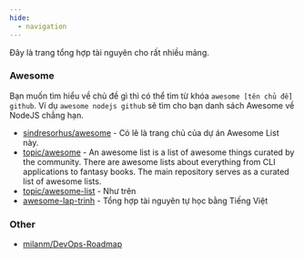 ```yaml
---
hide:
  - navigation
---
```


Đây là trang tổng hợp tài nguyên cho rất nhiều mảng.

### Awesome
Bạn muốn tìm hiểu về chủ đề gì thì có thể tìm từ khóa `awesome [tên chủ đề] github`. Ví dụ `awesome nodejs github` sẽ tìm cho bạn danh sách Awesome về NodeJS chẳng hạn.

- [sindresorhus/awesome](https://github.com/sindresorhus/awesome) - Có lẽ là trang chủ của dự án Awesome List này. 
- [topic/awesome](https://github.com/topics/awesome) - An awesome list is a list of awesome things curated by the community. There are awesome lists about everything from CLI applications to fantasy books. The main repository serves as a curated list of awesome lists.
- [topic/awesome-list](https://github.com/topics/awesome-list) - Như trên
- [awesome-lap-trinh](https://github.com/daihocmo/awesome-lap-trinh) - Tổng hợp tài nguyên tự học bằng Tiếng Việt


### Other
- [milanm/DevOps-Roadmap](https://github.com/milanm/DevOps-Roadmap)